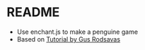 README
======

* Use enchant.js to make a penguine game
* Based on [Tutorial by Gus Rodsavas](http://www.raywenderlich.com/23370/how-to-make-a-simple-html5-game-with-enchant-js)

